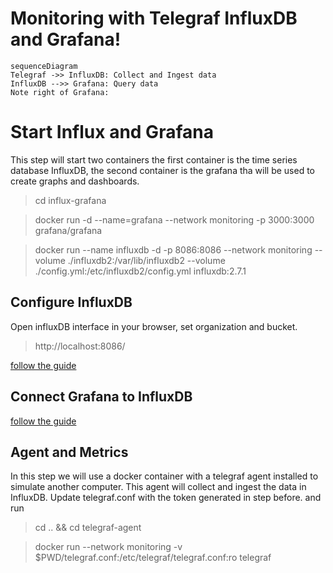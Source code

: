 # Monitoring with Telegraf InfluxDB and Grafana!

```mermaid
sequenceDiagram
Telegraf ->> InfluxDB: Collect and Ingest data
InfluxDB -->> Grafana: Query data
Note right of Grafana: 
```


# Start Influx and Grafana
This step will start two containers  the first container is the time series database InfluxDB, the second container is the grafana tha will be used to create graphs and dashboards. 
> cd influx-grafana

> docker  run  -d  --name=grafana  --network  monitoring  -p  3000:3000  grafana/grafana

> docker  run  --name  influxdb  -d  -p  8086:8086  --network  monitoring  --volume  ./influxdb2:/var/lib/influxdb2  --volume  ./config.yml:/etc/influxdb2/config.yml  influxdb:2.7.1

## Configure InfluxDB
Open influxDB interface in your browser, set organization and bucket.

> http://localhost:8086/

[follow the guide](InfluxDB-Config.pdf)

## Connect Grafana to InfluxDB

[follow the guide](Grafana-influxDB-config.pdf)

## Agent and Metrics

In this step we will use a docker container with a telegraf agent installed to simulate another computer. This agent will collect and ingest the data in InfluxDB.
Update telegraf.conf with the token generated in step before. and run

> cd .. && cd telegraf-agent

> docker run --network monitoring -v $PWD/telegraf.conf:/etc/telegraf/telegraf.conf:ro telegraf
